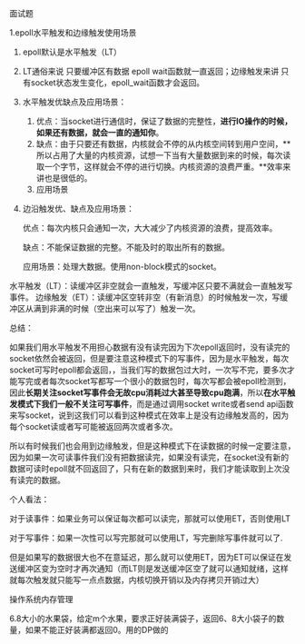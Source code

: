 面试题

1.epoll水平触发和边缘触发使用场景

1. epoll默认是水平触发（LT）

2. LT通俗来说 只要缓冲区有数据 epoll wait函数就一直返回；边缘触发来讲 只有socket状态发生变化，epoll_wait函数才会返回。

3. 水平触发优缺点及应用场景：

   1. 优点：当socket进行通信时，保证了数据的完整性，**进行IO操作的时候，如果还有数据，就会一直的通知你**。
   2. 缺点：由于只要还有数据，内核就会不停的从内核空间转到用户空间，**所以占用了大量的内核资源，试想一下当有大量数据到来的时候，每次读取一个字节，这样就会不停的进行切换。内核资源的浪费严重。**效率来讲也是很低的。
   3. 应用场景

4. 边沿触发优、缺点及应用场景：

   优点：每次内核只会通知一次，大大减少了内核资源的浪费，提高效率。

   缺点：不能保证数据的完整。不能及时的取出所有的数据。

   应用场景：处理大数据。使用non-block模式的socket。

水平触发（LT）：读缓冲区非空就会一直触发，写缓冲区只要不满就会一直触发写事件。
边缘触发（ET）：读缓冲区空转非空（有新消息）的时候触发一次，写缓冲区从满到非满的时候（空出来可以写了）触发一次。



总结：

如果我们用水平触发不用担心数据有没有读完因为下次epoll返回时，没有读完的socket依然会被返回，但是要注意这种模式下的写事件，因为是水平触发，每次socket可写时epoll都会返回，，当我们写的数据包过大时，一次写不完，要多次才能写完或者每次socket写都写一个很小的数据包时，每次写都会被epoll检测到，因此**长期关注socket写事件会无故cpu消耗过大甚至导致cpu跑满**，所以**在水平触发模式下我们一般不关注可写事件**，而是通过调用socket write或者send api函数来写socket，说到这我们可以看到这种模式在效率上是没有边缘触发高的，因为每个socket读或者写可能被返回两次或者多次。

所以有时候我们也会用到边缘触发，但是这种模式下在读数据的时候一定要注意，因为如果一次可读事件我们没有把数据读完，如果没有读完，在socket没有新的数据可读时epoll就不回返回了，只有在新的数据到来时，我们才能读取到上次没有读完的数据。





个人看法：

对于读事件：如果业务可以保证每次都可以读完，那就可以使用ET，否则使用LT

对于写事件：如果一次性可以写完那就可以使用LT，写完删除写事件就可以了.

但是如果写的数据很大也不在意延迟，那么就可以使用ET，因为ET可以保证在发送缓冲区变为空时才再次通知（而LT则是发送缓冲区空了就可以通知就绪，这样就每次触发就只能写一点点数据，内核切换开销以及内存拷贝开销过大）

操作系统内存管理





6.8大小的水果袋，给定m个水果，要求正好装满袋子，返回6、8大小袋子的数量，如果不能正好装满都返回0。用的DP做的